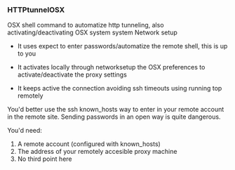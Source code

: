### HTTPtunnelOSX

OSX shell command to automatize http tunneling, also activating/deactivating OSX system system Network setup

* It uses expect to enter passwords/automatize the
  remote shell, this is up to you

* It activates locally through networksetup the OSX preferences
  to activate/deactivate the proxy settings

* It keeps active the connection avoiding ssh timeouts using
  running top remotely

You'd better use the ssh known_hosts way to enter in your remote account in the remote site.  Sending passwords in an open way is quite dangerous.

You'd need:

 1. A remote account (configured with known_hosts)
 2. The address of your remotely accesible proxy machine
 3. No third point here


